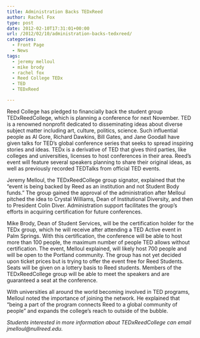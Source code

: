 ```yaml
---
title: Administration Backs TEDxReed
author: Rachel Fox
type: post
date: 2012-02-10T17:31:01+00:00
url: /2012/02/10/administration-backs-tedxreed/
categories:
  - Front Page
  - News
tags:
  - jeremy melloul
  - mike brody
  - rachel fox
  - Reed College TEDx
  - TED
  - TEDxReed

---
```

Reed College has pledged to financially back the student group TEDxReedCollege, which is planning a conference for next November. TED is a renowned nonprofit dedicated to disseminating ideas about diverse subject matter including art, culture, politics, science. Such influential people as Al Gore, Richard Dawkins, Bill Gates, and Jane Goodall have given talks for TED’s global conference series that seeks to spread inspiring stories and ideas. TEDx is a derivative of TED that gives third parties, like colleges and universities, licenses to host conferences in their area. Reed&#8217;s event will feature several speakers planning to share their original ideas, as well as previously recorded TEDTalks from official TED events.

Jeremy Melloul, the TEDxReedCollege group signator, explained that the “event is being backed by Reed as an institution and not Student Body funds.” The group gained the approval of the administration after Melloul pitched the idea to Crystal Williams, Dean of Institutional Diversity, and then to President Colin Diver. Administration support facilitates the group’s efforts in acquiring certification for future conferences.

Mike Brody, Dean of Student Services, will be the certification holder for the TEDx group, which he will receive after attending a TED Active event in Palm Springs. With this certification, the conference will be able to host more than 100 people, the maximum number of people TED allows without certification. The event, Melloul explained, will likely host 700 people and will be open to the Portland community. The group has not yet decided upon ticket prices but is trying to offer the event free for Reed Students. Seats will be given on a lottery basis to Reed students. Members of the TEDxReedCollege group will be able to meet the speakers and are guaranteed a seat at the conference.

With universities all around the world becoming involved in TED programs, Melloul noted the importance of joining the network. He explained that “being a part of the program connects Reed to a global community of people” and expands the college’s reach to outside of the bubble.

_Students interested in more information about TEDxReedCollege can email &#x6a;&#x6d;&#x65;&#x6c;&#x6c;&#x6f;&#x75;&#x6c;&#x40;<span class="oe_displaynone">null</span>&#x72;&#x65;&#x65;&#x64;&#x2e;&#x65;&#x64;&#x75;._